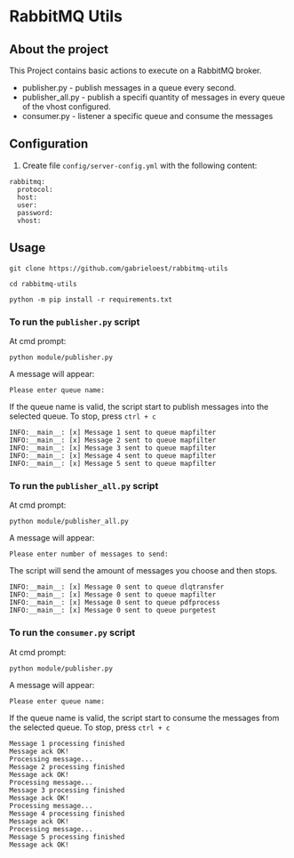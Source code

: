 
# RabbitMQ Utils

## About the project
This Project contains basic actions to execute on a RabbitMQ broker.
  * publisher.py - publish messages in a queue every second.
  * publisher_all.py - publish a specifi quantity of messages in every queue of the vhost configured.
  * consumer.py - listener a specific queue and consume the messages

## Configuration
1. Create file `config/server-config.yml` with the following content:
```
rabbitmq:
  protocol:
  host:
  user:
  password:
  vhost:
```

## Usage
```
git clone https://github.com/gabrieloest/rabbitmq-utils
```
```
cd rabbitmq-utils
```
```
python -m pip install -r requirements.txt
```

### To run the `publisher.py` script
At cmd prompt:
```
python module/publisher.py
```
A message will appear:
```
Please enter queue name:
```
If the queue name is valid, the script start to publish messages into the selected queue. To stop, press `ctrl + c`
```
INFO:__main__: [x] Message 1 sent to queue mapfilter
INFO:__main__: [x] Message 2 sent to queue mapfilter
INFO:__main__: [x] Message 3 sent to queue mapfilter
INFO:__main__: [x] Message 4 sent to queue mapfilter
INFO:__main__: [x] Message 5 sent to queue mapfilter
```

### To run the `publisher_all.py` script
At cmd prompt:
```
python module/publisher_all.py
```
A message will appear:
```
Please enter number of messages to send:
```
The script will send the amount of messages you choose and then stops.
```
INFO:__main__: [x] Message 0 sent to queue dlqtransfer
INFO:__main__: [x] Message 0 sent to queue mapfilter
INFO:__main__: [x] Message 0 sent to queue pdfprocess
INFO:__main__: [x] Message 0 sent to queue purgetest
```

### To run the `consumer.py` script
At cmd prompt:
```
python module/publisher.py
```
A message will appear:
```
Please enter queue name:
```
If the queue name is valid, the script start to consume the messages from the selected queue. To stop, press `ctrl + c`
```
Message 1 processing finished
Message ack OK!
Processing message...
Message 2 processing finished
Message ack OK!
Processing message...
Message 3 processing finished
Message ack OK!
Processing message...
Message 4 processing finished
Message ack OK!
Processing message...
Message 5 processing finished
Message ack OK!
```
